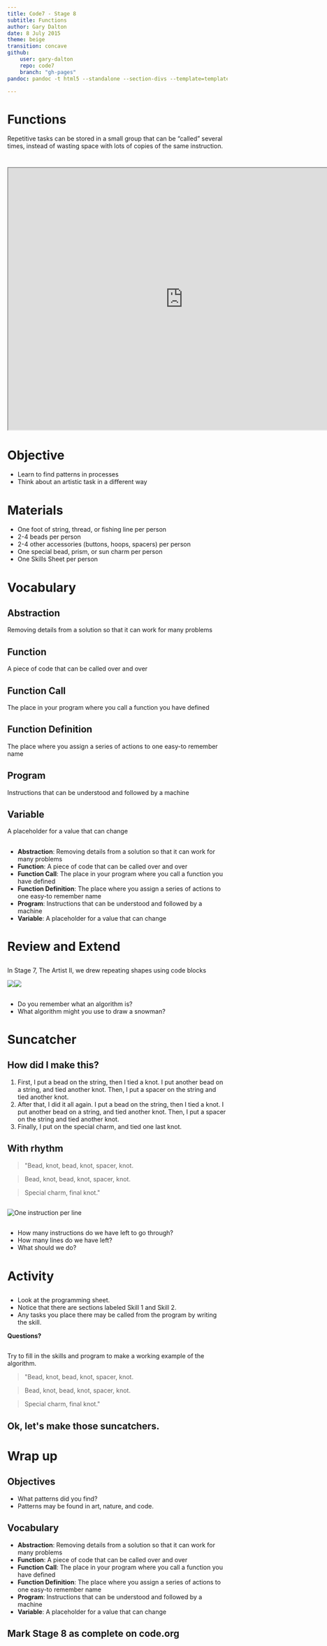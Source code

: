 ```yaml
---
title: Code7 - Stage 8
subtitle: Functions
author: Gary Dalton
date: 8 July 2015
theme: beige
transition: concave
github:
    user: gary-dalton
    repo: code7
    branch: "gh-pages"
pandoc: pandoc -t html5 --standalone --section-divs --template=templatecdn-revealjs.html code7_stage8.md -o code7_stage8.html

---
```


# Functions

Repetitive tasks can be stored in a small group that can be “called” several times, instead of wasting space with lots of copies of the same instruction.

#

<iframe data-autoplay width="800" height="600" allowfullscreen src="https://www.youtube.com/embed/NAViNTHS3LU"></iframe>

# Objective

- Learn to find patterns in processes
- Think about an artistic task in a different way

# Materials

- One foot of string, thread, or fishing line per person
- 2-4 beads per person
- 2-4 other accessories (buttons, hoops, spacers) per person
- One special bead, prism, or sun charm per person
- One Skills Sheet per person

# Vocabulary

## Abstraction

Removing details from a solution so that it can work for many problems

## Function

A piece of code that can be called over and over

## Function Call

The place in your program where you call a function you have defined

## Function Definition

The place where you assign a series of actions to one easy-to remember name

## Program

Instructions that can be understood and followed by a machine

## Variable

A placeholder for a value that can change

##

- **Abstraction**: Removing details from a solution so that it can work for many problems
- **Function**: A piece of code that can be called over and over
- **Function Call**: The place in your program where you call a function you have defined
- **Function Definition**: The place where you assign a series of actions to one easy-to remember name
- **Program**: Instructions that can be understood and followed by a machine
- **Variable**: A placeholder for a value that can change

# Review and Extend

##

In Stage 7, The Artist II, we drew repeating shapes using code blocks

![](images/stage8blocks.jpg)![](images/stage8pattern.jpg)

##

- Do you remember what an algorithm is?
- What algorithm might you use to draw a snowman?

# Suncatcher

## How did I make this?

1. First, I put a bead on the string, then I tied a knot. I put another bead on a string, and tied another knot. Then, I put a spacer on the string and tied another knot.
2. After that, I did it all again. I put a bead on the string, then I tied a knot. I put another bead on a string, and tied another knot. Then, I put a spacer on the string and tied another knot.
3. Finally, I put on the special charm, and tied one last knot.

## With rhythm

>"Bead, knot, bead, knot, spacer, knot.

>Bead, knot, bead, knot, spacer, knot.

>Special charm, final knot."

##

![One instruction per line](images/stage8program.jpg)

##

- How many instructions do we have left to go through?
- How many lines do we have left?
- What should we do?

# Activity

##

- Look at the programming sheet.
- Notice that there are sections labeled Skill 1 and Skill 2.
- Any tasks you place there may be called from the program by writing the skill.

**Questions?**

##

Try to fill in the skills and program to make a working example of the algorithm.

>"Bead, knot, bead, knot, spacer, knot.

>Bead, knot, bead, knot, spacer, knot.

>Special charm, final knot."

## Ok, let's make those suncatchers.

# Wrap up

## Objectives

- What patterns did you find?
- Patterns may be found in art, nature, and code.

## Vocabulary

- **Abstraction**: Removing details from a solution so that it can work for many problems
- **Function**: A piece of code that can be called over and over
- **Function Call**: The place in your program where you call a function you have defined
- **Function Definition**: The place where you assign a series of actions to one easy-to remember name
- **Program**: Instructions that can be understood and followed by a machine
- **Variable**: A placeholder for a value that can change

## Mark Stage 8 as complete on code.org
